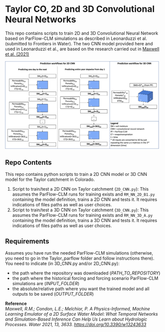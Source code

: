 # Taylor CO, 2D and 3D Convolutional Neural Networks
This repo contains scripts to train 2D and 3D Convolutional Neural Network based on ParFlow-CLM simulations as described in Leonarduzzi et al. (submitted to Frontiers in Water). The two CNN model provided here and used in Leonarduzzi et al., are based on the research carried out in [Maxwell et al. (2021)](https://doi.org/10.3390/w13243633)

<img src="images/PredictionWorkflow.png" width="500">

## Repo Contents
This repo contains python scripts to train a 2D CNN model or 3D CNN model for the Taylor catchment in Colorado. 
1. Script to train/test a 2D CNN on Taylor catchment (`2D_CNN.py`): This assumes the ParFlow-CLM runs for training exists and `RM_NN_2D_B1.py` containing the model definition, trains a 2D CNN and tests it. It requires indications of files paths as well as user choices.
2. Script to train/test a 3D CNN on Taylor catchment (`3D_CNN.py`): This assumes the ParFlow-CLM runs for training exists and `RM_NN_3D_A.py` containing the model definition, trains a 3D CNN and tests it. It requires indications of files paths as well as user choices.


## Requirements
Assumes you have run the needed ParFlow-CLM simulations (otherwise, you need to go in the Taylor_parflow folder and follow instructions there).  
You need to indicate (in 3D_CNN.py and/or 2D_CNN.py):
 - the path where the repository was downloaded (*PATH_TO_REPOSITORY*)
 - the path where the historical forcing and forcing scenario ParFlow-CLM simulations are (*INPUT_FOLDER*)
 - the absolute/relative path where you want the trained model and all outputs to be saved (*OUTPUT_FOLDER*)


**Reference**
<Br>
*Maxwell, R.M.; Condon, L.E.; Melchior, P. A Physics-Informed, Machine Learning Emulator of a 2D Surface Water Model: What Temporal Networks and Simulation-Based Inference Can Help Us Learn about Hydrologic Processes. Water 2021, 13, 3633. https://doi.org/10.3390/w13243633*

